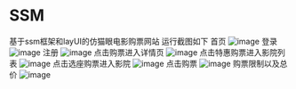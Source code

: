 # SSM
基于ssm框架和layUI的仿猫眼电影购票网站
运行截图如下
首页
![image](https://github.com/cammellia/SSM/assets/113841238/9a60e70e-50b8-4959-8d7d-758a8e3f00fe)
登录
![image](https://github.com/cammellia/SSM/assets/113841238/fc6ff4cf-5912-4093-80e9-0c5bd9f9793f)
注册
![image](https://github.com/cammellia/SSM/assets/113841238/77a96b48-d4b9-4053-aee1-7789b1d63a41)
点击购票进入详情页
![image](https://github.com/cammellia/SSM/assets/113841238/2b58986d-78d7-495c-bc96-31ecd90f2caa)
点击特惠购票进入影院列表
![image](https://github.com/cammellia/SSM/assets/113841238/7fb04af9-bc2a-4b04-9993-91c75b2c9764)
点击选座购票进入影院
![image](https://github.com/cammellia/SSM/assets/113841238/c9193385-b4f4-4291-95d2-876751cb321f)
点击购票
![image](https://github.com/cammellia/SSM/assets/113841238/28c0e5e8-dbb3-4990-8b5e-9b3c72bce820)
购票限制以及总价
![image](https://github.com/cammellia/SSM/assets/113841238/7674ad4f-b0e3-4902-b2ed-ea9027cec91a)

